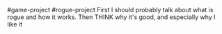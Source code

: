#game-project #rogue-project 
First I should probably talk about what is rogue and how it works.
Then THINK  why it's good, and especially why I like it
